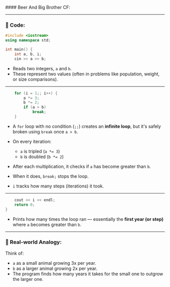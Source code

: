 ###﻿# Beer And Big Brother CF:



---

### 🔢 Code:

```cpp
#include <iostream>
using namespace std;

int main() {
    int a, b, i;
    cin >> a >> b;
```

* Reads two integers, `a` and `b`.
* These represent two values (often in problems like population, weight, or size comparisons).

---

```cpp
    for (i = 1;; i++) {
        a *= 3;
        b *= 2;
        if (a > b)
            break;
    }
```

* A `for` loop with no condition (`;;`) creates an **infinite loop**, but it's safely broken using `break` once `a > b`.
* On every iteration:

  * `a` is tripled (`a *= 3`)
  * `b` is doubled (`b *= 2`)
* After each multiplication, it checks if `a` has become greater than `b`.
* When it does, `break;` stops the loop.
* `i` tracks how many steps (iterations) it took.

---

```cpp
    cout << i << endl;
    return 0;
}
```

* Prints how many times the loop ran — essentially the **first year (or step)** where `a` becomes greater than `b`.

---

### 🧠 Real-world Analogy:

Think of:

* `a` as a small animal growing 3x per year.
* `b` as a larger animal growing 2x per year.
* The program finds how many years it takes for the small one to outgrow the larger one.

